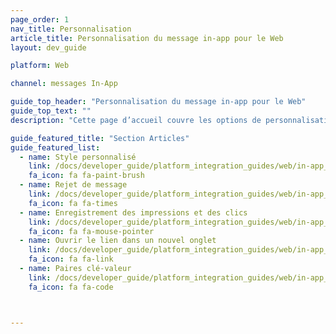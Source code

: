 ```yaml
---
page_order: 1
nav_title: Personnalisation
article_title: Personnalisation du message in-app pour le Web
layout: dev_guide

platform: Web

channel: messages In-App

guide_top_header: "Personnalisation du message in-app pour le Web"
guide_top_text: ""
description: "Cette page d’accueil couvre les options de personnalisation des messages in-app Braze Web SDK, comme le style personnalisé, le rejet de message, la journalisation des impressions et des clics, etc."

guide_featured_title: "Section Articles"
guide_featured_list:
  - name: Style personnalisé
    link: /docs/developer_guide/platform_integration_guides/web/in-app_messaging/customization/custom_styling/
    fa_icon: fa fa-paint-brush
  - name: Rejet de message
    link: /docs/developer_guide/platform_integration_guides/web/in-app_messaging/customization/message_dismissal/
    fa_icon: fa fa-times
  - name: Enregistrement des impressions et des clics
    link: /docs/developer_guide/platform_integration_guides/web/in-app_messaging/customization/logging_impressions_and_clicks/
    fa_icon: fa fa-mouse-pointer
  - name: Ouvrir le lien dans un nouvel onglet
    link: /docs/developer_guide/platform_integration_guides/web/in-app_messaging/customization/open_link_in_new_tab/
    fa_icon: fa fa-link
  - name: Paires clé-valeur
    link: /docs/developer_guide/platform_integration_guides/web/in-app_messaging/customization/key_value_pairs/
    fa_icon: fa fa-code



---
```

<br><br>
